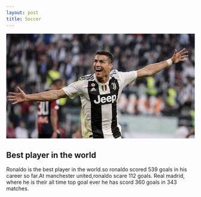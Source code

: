 ```yaml
---
layout: post
title: Soccer
---
```


![ronaldo](/images/ronaldo.jpg)

## Best player in the world

Ronaldo is the best player in the world.so ronaldo scored 539 goals in his career so far.At manchester united,ronaldo scare 112 goals. Real madrid, where he is their all time top goal ever he has scord 360 goals in 343 matches.
